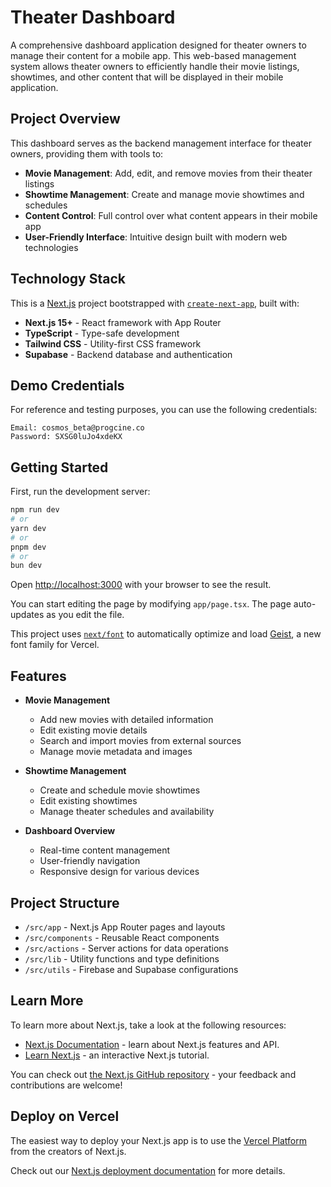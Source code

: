 # Theater Dashboard

A comprehensive dashboard application designed for theater owners to manage their content for a mobile app. This web-based management system allows theater owners to efficiently handle their movie listings, showtimes, and other content that will be displayed in their mobile application.

## Project Overview

This dashboard serves as the backend management interface for theater owners, providing them with tools to:

- **Movie Management**: Add, edit, and remove movies from their theater listings
- **Showtime Management**: Create and manage movie showtimes and schedules
- **Content Control**: Full control over what content appears in their mobile app
- **User-Friendly Interface**: Intuitive design built with modern web technologies

## Technology Stack

This is a [Next.js](https://nextjs.org) project bootstrapped with [`create-next-app`](https://nextjs.org/docs/app/api-reference/cli/create-next-app), built with:

- **Next.js 15+** - React framework with App Router
- **TypeScript** - Type-safe development
- **Tailwind CSS** - Utility-first CSS framework
- **Supabase** - Backend database and authentication

## Demo Credentials

For reference and testing purposes, you can use the following credentials:

```
Email: cosmos_beta@progcine.co
Password: SXSG0luJo4xdeKX
```

## Getting Started

First, run the development server:

```bash
npm run dev
# or
yarn dev
# or
pnpm dev
# or
bun dev
```

Open [http://localhost:3000](http://localhost:3000) with your browser to see the result.

You can start editing the page by modifying `app/page.tsx`. The page auto-updates as you edit the file.

This project uses [`next/font`](https://nextjs.org/docs/app/building-your-application/optimizing/fonts) to automatically optimize and load [Geist](https://vercel.com/font), a new font family for Vercel.

## Features

- **Movie Management**
  - Add new movies with detailed information
  - Edit existing movie details
  - Search and import movies from external sources
  - Manage movie metadata and images

- **Showtime Management**
  - Create and schedule movie showtimes
  - Edit existing showtimes
  - Manage theater schedules and availability

- **Dashboard Overview**
  - Real-time content management
  - User-friendly navigation
  - Responsive design for various devices

## Project Structure

- `/src/app` - Next.js App Router pages and layouts
- `/src/components` - Reusable React components
- `/src/actions` - Server actions for data operations
- `/src/lib` - Utility functions and type definitions
- `/src/utils` - Firebase and Supabase configurations

## Learn More

To learn more about Next.js, take a look at the following resources:

- [Next.js Documentation](https://nextjs.org/docs) - learn about Next.js features and API.
- [Learn Next.js](https://nextjs.org/learn) - an interactive Next.js tutorial.

You can check out [the Next.js GitHub repository](https://github.com/vercel/next.js) - your feedback and contributions are welcome!

## Deploy on Vercel

The easiest way to deploy your Next.js app is to use the [Vercel Platform](https://vercel.com/new?utm_medium=default-template&filter=next.js&utm_source=create-next-app&utm_campaign=create-next-app-readme) from the creators of Next.js.

Check out our [Next.js deployment documentation](https://nextjs.org/docs/app/building-your-application/deploying) for more details.
